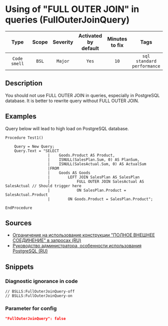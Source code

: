 # Using of "FULL OUTER JOIN" in queries (FullOuterJoinQuery)

 |     Type     | Scope | Severity | Activated<br>by default | Minutes<br>to fix |                       Tags                       |
 |:------------:|:-----:|:--------:|:-----------------------------:|:-----------------------:|:------------------------------------------------:|
 | `Code smell` | `BSL` | `Major`  |             `Yes`             |          `10`           | `sql`<br>`standard`<br>`performance` | 

<!-- Блоки выше заполняются автоматически, не трогать -->
## Description
<!-- Описание диагностики заполняется вручную. Необходимо понятным языком описать смысл и схему работу -->
You should not use FULL OUTER JOIN in queries, especially in PostgreSQL database. It is better to rewrite query without FULL OUTER JOIN.
## Examples
<!-- В данном разделе приводятся примеры, на которые диагностика срабатывает, а также можно привести пример, как можно исправить ситуацию -->
Query below will lead to high load on PostgreSQL database.
```
Procedure Test1()

    Query = New Query;
    Query.Text = "SELECT
                   |    Goods.Product AS Product,
                   |    ISNULL(SalesPlan.Sum, 0) AS PlanSum,
                   |    ISNULL(SalesActual.Sum, 0) AS ActualSum
                   |FROM
                   |    Goods AS Goods
                   |        LEFT JOIN SalesPlan AS SalesPlan
                   |            FULL OUTER JOIN SalesActual AS SalesActual // Should trigger here
                   |            ON SalesPlan.Product = SalesActual.Product
                   |        ON Goods.Product = SalesPlan.Product";

EndProcedure
```
## Sources
<!-- Необходимо указывать ссылки на все источники, из которых почерпнута информация для создания диагностики -->

* [Ограничение на использование конструкции "ПОЛНОЕ ВНЕШНЕЕ СОЕДИНЕНИЕ" в запросах (RU)](https://its.1c.ru/db/v8std#content:435:hdoc)
* [Руководство администратора, особенности использования PostgreSQL (RU)](https://its.1c.ru/db/metod8dev#content:1556:hdoc)

## Snippets

<!-- Блоки ниже заполняются автоматически, не трогать -->
### Diagnostic ignorance in code

```bsl
// BSLLS:FullOuterJoinQuery-off
// BSLLS:FullOuterJoinQuery-on
```

### Parameter for config

```json
"FullOuterJoinQuery": false
```
